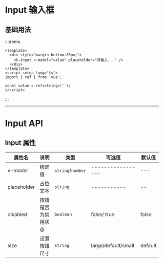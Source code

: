 # Input 输入框

## 基础用法

:::demo

```vue
<template>
  <div style="margin-bottom:20px;">
    <k-input v-model="value" placeholder="请输入..." />
  </div>
</template>
<script setup lang="ts">
import { ref } from 'vue';

const value = ref<string>('');
</script>
```

:::

---

# Input API

## Input 属性

| 属性名      | 说明               | 类型              | 可选值              | 默认值  |
| ----------- | ------------------ | ----------------- | ------------------- | ------- |
| v-model     | 绑定值             | `string`/`number` | -----------------   | ---     |
| placeholder | 占位文本           | `string`          | -----------         | --      |
| disabled    | 按钮是否为禁用状态 | `boolean`         | false/ true         | false   |
| size        | 设置按钮尺寸       | `string`          | large/default/small | default |
